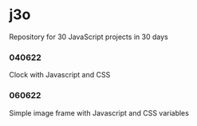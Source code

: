 # j3o
Repository for 30 JavaScript projects in 30 days

### 040622

Clock with Javascript and CSS

### 060622

Simple image frame with Javascript and CSS variables 
